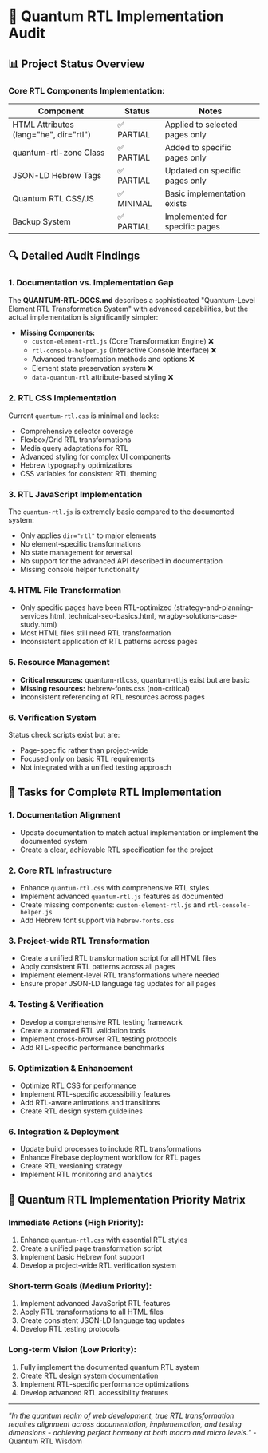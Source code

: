 # 🌌 Quantum RTL Implementation Audit

## 📊 Project Status Overview

### Core RTL Components Implementation:

| Component | Status | Notes |
|-----------|--------|-------|
| HTML Attributes (lang="he", dir="rtl") | ✅ PARTIAL | Applied to selected pages only |
| quantum-rtl-zone Class | ✅ PARTIAL | Added to specific pages only |
| JSON-LD Hebrew Tags | ✅ PARTIAL | Updated on specific pages only |
| Quantum RTL CSS/JS | ✅ MINIMAL | Basic implementation exists |
| Backup System | ✅ PARTIAL | Implemented for specific pages |

## 🔍 Detailed Audit Findings

### 1. Documentation vs. Implementation Gap

The **QUANTUM-RTL-DOCS.md** describes a sophisticated "Quantum-Level Element RTL Transformation System" with advanced capabilities, but the actual implementation is significantly simpler:

- **Missing Components:**
  - `custom-element-rtl.js` (Core Transformation Engine) ❌
  - `rtl-console-helper.js` (Interactive Console Interface) ❌
  - Advanced transformation methods and options ❌
  - Element state preservation system ❌
  - `data-quantum-rtl` attribute-based styling ❌

### 2. RTL CSS Implementation

Current `quantum-rtl.css` is minimal and lacks:

- Comprehensive selector coverage
- Flexbox/Grid RTL transformations
- Media query adaptations for RTL
- Advanced styling for complex UI components
- Hebrew typography optimizations
- CSS variables for consistent RTL theming

### 3. RTL JavaScript Implementation

The `quantum-rtl.js` is extremely basic compared to the documented system:

- Only applies `dir="rtl"` to major elements
- No element-specific transformations
- No state management for reversal
- No support for the advanced API described in documentation
- Missing console helper functionality

### 4. HTML File Transformation

- Only specific pages have been RTL-optimized (strategy-and-planning-services.html, technical-seo-basics.html, wragby-solutions-case-study.html)
- Most HTML files still need RTL transformation
- Inconsistent application of RTL patterns across pages

### 5. Resource Management

- **Critical resources:** quantum-rtl.css, quantum-rtl.js exist but are basic
- **Missing resources:** hebrew-fonts.css (non-critical)
- Inconsistent referencing of RTL resources across pages

### 6. Verification System

Status check scripts exist but are:

- Page-specific rather than project-wide
- Focused only on basic RTL requirements
- Not integrated with a unified testing approach

## 🚀 Tasks for Complete RTL Implementation

### 1. Documentation Alignment

- Update documentation to match actual implementation or implement the documented system
- Create a clear, achievable RTL specification for the project

### 2. Core RTL Infrastructure

- Enhance `quantum-rtl.css` with comprehensive RTL styles
- Implement advanced `quantum-rtl.js` features as documented
- Create missing components: `custom-element-rtl.js` and `rtl-console-helper.js`
- Add Hebrew font support via `hebrew-fonts.css`

### 3. Project-wide RTL Transformation

- Create a unified RTL transformation script for all HTML files
- Apply consistent RTL patterns across all pages
- Implement element-level RTL transformations where needed
- Ensure proper JSON-LD language tag updates for all pages

### 4. Testing & Verification

- Develop a comprehensive RTL testing framework
- Create automated RTL validation tools
- Implement cross-browser RTL testing protocols
- Add RTL-specific performance benchmarks

### 5. Optimization & Enhancement

- Optimize RTL CSS for performance
- Implement RTL-specific accessibility features
- Add RTL-aware animations and transitions
- Create RTL design system guidelines

### 6. Integration & Deployment

- Update build processes to include RTL transformations
- Enhance Firebase deployment workflow for RTL pages
- Create RTL versioning strategy
- Implement RTL monitoring and analytics

## 🌟 Quantum RTL Implementation Priority Matrix

### Immediate Actions (High Priority):

1. Enhance `quantum-rtl.css` with essential RTL styles
2. Create a unified page transformation script
3. Implement basic Hebrew font support
4. Develop a project-wide RTL verification system

### Short-term Goals (Medium Priority):

1. Implement advanced JavaScript RTL features
2. Apply RTL transformations to all HTML files
3. Create consistent JSON-LD language tag updates
4. Develop RTL testing protocols

### Long-term Vision (Low Priority):

1. Fully implement the documented quantum RTL system
2. Create RTL design system documentation
3. Implement RTL-specific performance optimizations
4. Develop advanced RTL accessibility features

---

*"In the quantum realm of web development, true RTL transformation requires alignment across documentation, implementation, and testing dimensions - achieving perfect harmony at both macro and micro levels."* - Quantum RTL Wisdom